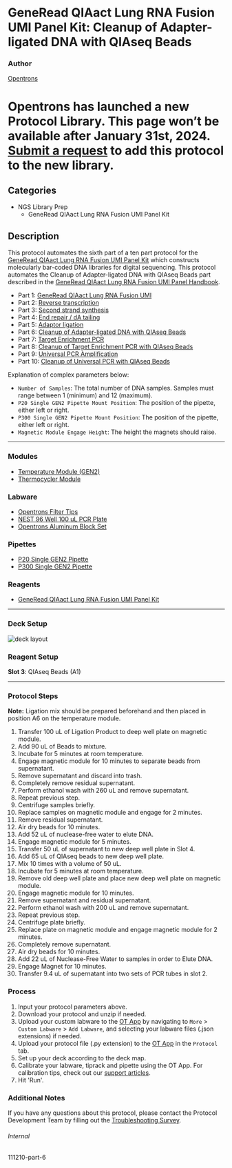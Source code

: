 # GeneRead QIAact Lung RNA Fusion UMI Panel Kit: Cleanup of Adapter-ligated DNA with QIAseq Beads

### Author
[Opentrons](https://opentrons.com/)


# Opentrons has launched a new Protocol Library. This page won’t be available after January 31st, 2024. [Submit a request](https://docs.google.com/forms/d/e/1FAIpQLSdYYp9QCKow4nn0KlCVsMS3HX0eJ0N9O7-erajKvcpT0lWbSg/viewform) to add this protocol to the new library.

## Categories
* NGS Library Prep
	* GeneRead QIAact Lung RNA Fusion UMI Panel Kit

## Description
This protocol automates the sixth part of a ten part protocol for the [GeneRead QIAact Lung RNA Fusion UMI Panel Kit](https://www.qiagen.com/us/products/instruments-and-automation/genereader-system/generead-qiaact-lung-panels-ww/?catno=181936) which constructs molecularly bar-coded DNA libraries for digital sequencing. This protocol automates the Cleanup of Adapter-ligated DNA with QIAseq Beads part described in the [GeneRead QIAact Lung RNA Fusion UMI Panel Handbook](https://www.qiagen.com/us/resources/download.aspx?id=1a71d98a-c45c-44fa-b4af-874cd1d2b61f&lang=en).

* Part 1: [GeneRead QIAact Lung RNA Fusion UMI](https://protocols.opentrons.com/protocol/111210)
* Part 2: [Reverse transcription](https://protocols.opentrons.com/protocol/111210-part-2)
* Part 3: [Second strand synthesis](https://protocols.opentrons.com/protocol/111210-part-3)
* Part 4: [End repair / dA tailing](https://protocols.opentrons.com/protocol/111210-part-4)
* Part 5: [Adaptor ligation](https://protocols.opentrons.com/protocol/111210-part-5)
* Part 6: [Cleanup of Adapter-ligated DNA with QIAseq Beads](https://protocols.opentrons.com/protocol/111210-part-6)
* Part 7: [Target Enrichment PCR](https://protocols.opentrons.com/protocol/111210-part-7)
* Part 8: [Cleanup of Target Enrichment PCR with QIAseq Beads](https://protocols.opentrons.com/protocol/111210-part-8)
* Part 9: [Universal PCR Amplification](https://protocols.opentrons.com/protocol/111210-part-9)
* Part 10: [Cleanup of Universal PCR with QIAseq Beads](https://protocols.opentrons.com/protocol/111210-part-10)

Explanation of complex parameters below:
* `Number of Samples`: The total number of DNA samples. Samples must range between 1 (minimum) and 12 (maximum).
* `P20 Single GEN2 Pipette Mount Position`: The position of the pipette, either left or right.
* `P300 Single GEN2 Pipette Mount Position`: The position of the pipette, either left or right.
* `Magnetic Module Engage Height`: The height the magnets should raise.

---

### Modules
* [Temperature Module (GEN2)](https://shop.opentrons.com/collections/hardware-modules/products/tempdeck)
* [Thermocycler Module](https://shop.opentrons.com/collections/hardware-modules/products/thermocycler-module)

### Labware
* [Opentrons Filter Tips](https://shop.opentrons.com/collections/opentrons-tips)
* [NEST 96 Well 100 uL PCR Plate](https://shop.opentrons.com/collections/lab-plates/products/nest-0-1-ml-96-well-pcr-plate-full-skirt)
* [Opentrons Aluminum Block Set](https://shop.opentrons.com/collections/racks-and-adapters/products/aluminum-block-set)

### Pipettes
* [P20 Single GEN2 Pipette](https://shop.opentrons.com/collections/ot-2-robot/products/single-channel-electronic-pipette?variant=31059478970462)
* [P300 Single GEN2 Pipette](https://shop.opentrons.com/collections/ot-2-robot/products/single-channel-electronic-pipette?variant=5984549109789)

### Reagents
* [GeneRead QIAact Lung RNA Fusion UMI Panel Kit](https://www.qiagen.com/us/products/instruments-and-automation/genereader-system/generead-qiaact-lung-panels-ww/?catno=181936)

---

### Deck Setup
![deck layout](https://opentrons-protocol-library-website.s3.amazonaws.com/custom-README-images/111210/111210-part-6.png)

### Reagent Setup

**Slot 3**: QIAseq Beads (A1)

---

### Protocol Steps

**Note:** Ligation mix should be prepared beforehand and then placed in position A6 on the temperature module.

1. Transfer 100 uL of Ligation Product to deep well plate on magnetic module.
2. Add 90 uL of Beads to mixture.
3. Incubate for 5 minutes at room temperature.
4. Engage magnetic module for 10 minutes to separate beads from supernatant.
5. Remove supernatant and discard into trash.
6. Completely remove residual supernatant.
7. Perform ethanol wash with 260 uL and remove supernatant.
8. Repeat previous step.
9. Centrifuge samples briefly.
10. Replace samples on magnetic module and engage for 2 minutes. 
11. Remove residual supernatant.
12. Air dry beads for 10 minutes.
13. Add 52 uL of nuclease-free water to elute DNA.
14. Engage magnetic module for 5 minutes.
15. Transfer 50 uL of supernatant to new deep well plate in Slot 4.
16. Add 65 uL of QIAseq beads to new deep well plate.
17. Mix 10 times with a volume of 50 uL.
18. Incubate for 5 minutes at room temperature.
19. Remove old deep well plate and place new deep well plate on magnetic module.
20. Engage magnetic module for 10 minutes.
21. Remove supernatant and residual supernatant.
22. Perform ethanol wash with 200 uL and remove supernatant.
23. Repeat previous step.
24. Centrifuge plate briefly.
25. Replace plate on magnetic module and engage magnetic module for 2 minutes.
26. Completely remove supernatant.
27. Air dry beads for 10 minutes.
28. Add 22 uL of Nuclease-Free Water to samples in order to Elute DNA.
29. Engage Magnet for 10 minutes.
30. Transfer 9.4 uL of supernatant into two sets of PCR tubes in slot 2.

### Process
1. Input your protocol parameters above.
2. Download your protocol and unzip if needed.
3. Upload your custom labware to the [OT App](https://opentrons.com/ot-app) by navigating to `More` > `Custom Labware` > `Add Labware`, and selecting your labware files (.json extensions) if needed.
4. Upload your protocol file (.py extension) to the [OT App](https://opentrons.com/ot-app) in the `Protocol` tab.
5. Set up your deck according to the deck map.
6. Calibrate your labware, tiprack and pipette using the OT App. For calibration tips, check out our [support articles](https://support.opentrons.com/en/collections/1559720-guide-for-getting-started-with-the-ot-2).
7. Hit 'Run'.

### Additional Notes
If you have any questions about this protocol, please contact the Protocol Development Team by filling out the [Troubleshooting Survey](https://protocol-troubleshooting.paperform.co/).

###### Internal
111210-part-6